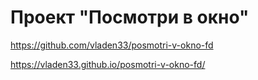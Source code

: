 # Проект "Посмотри в окно"

https://github.com/vladen33/posmotri-v-okno-fd

https://vladen33.github.io/posmotri-v-okno-fd/
